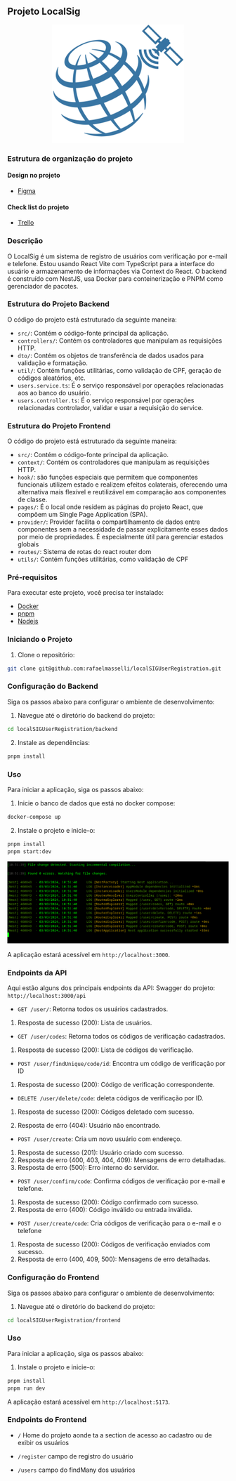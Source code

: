 ## Projeto LocalSig

<div style="text-align: center;">
     <img width="300" alt="Logo da empresa localsig" src="./.github/localsigLogo.webp"/>
</div>

### Estrutura de organização do projeto

#### Design no projeto

- [Figma](https://www.figma.com/file/tj7bawJssWetVo7Cik5TvF/Projeto-localsig?type=design&node-id=0%3A1&mode=design&t=w9nB8SzqUphxlbxC-1)

#### Check list do projeto

- [Trello](https://trello.com/invite/b/aLRcZkzI/ATTI1c4869d80a0ded335338944bced54127417CA343/projec)

### Descrição

O LocalSig é um sistema de registro de usuários com verificação por e-mail e telefone. Estou usando React Vite com TypeScript para a interface do usuário e armazenamento de informações via Context do React. O backend é construído com NestJS, usa Docker para conteinerização e PNPM como gerenciador de pacotes.

### Estrutura do Projeto Backend

O código do projeto está estruturado da seguinte maneira:

- `src/`: Contém o código-fonte principal da aplicação.
- `controllers/`: Contém os controladores que manipulam as requisições HTTP.
- `dto/`: Contém os objetos de transferência de dados usados para validação e formatação.
- `util/`: Contém funções utilitárias, como validação de CPF, geração de códigos aleatórios, etc.
- `users.service.ts`: É o serviço responsável por operações relacionadas aos ao banco do usuário.
- `users.controller.ts`: É o serviço responsável por operações relacionadas controlador, validar e usar a requisição do service.

### Estrutura do Projeto Frontend

O código do projeto está estruturado da seguinte maneira:

- `src/`: Contém o código-fonte principal da aplicação.
- `context/`: Contém os controladores que manipulam as requisições HTTP.
- `hook/`: são funções especiais que permitem que componentes funcionais utilizem estado e realizem efeitos colaterais, oferecendo uma alternativa mais flexível e reutilizável em comparação aos componentes de classe.
- `pages/`: É o local onde residem as páginas do projeto React, que compõem um Single Page Application (SPA).
- `provider/`: Provider facilita o compartilhamento de dados entre componentes sem a necessidade de passar explicitamente esses dados por meio de propriedades. É especialmente útil para gerenciar estados globais
- `routes/`: Sistema de rotas do react router dom
- `utils/`: Contém funções utilitárias, como validação de CPF

### Pré-requisitos

Para executar este projeto, você precisa ter instalado:

- [Docker](https://www.docker.com/)
- [pnpm](https://pnpm.io/pt/)
- [Nodejs](https://nodejs.org/en)

### Iniciando o Projeto

1. Clone o repositório:

```bash
git clone git@github.com:rafaelmasselli/localSIGUserRegistration.git
```

### Configuração do Backend

Siga os passos abaixo para configurar o ambiente de desenvolvimento:

1. Navegue até o diretório do backend do projeto:

```bash
cd localSIGUserRegistration/backend
```

2. Instale as dependências:

```bash
pnpm install
```

### Uso

Para iniciar a aplicação, siga os passos abaixo:

1. Inicie o banco de dados que está no docker compose:

```bash
docker-compose up
```

2. Instale o projeto e inicie-o:

```bash
pnpm install
pnpm start:dev
```

![terminal do backend rodando](./.github/runningBackend.png)

A aplicação estará acessível em `http://localhost:3000`.

### Endpoints da API

Aqui estão alguns dos principais endpoints da API:
Swagger do projeto: `http://localhost:3000/api`

- `GET /user/`: Retorna todos os usuários cadastrados.

1. Resposta de sucesso (200): Lista de usuários.

- `GET /user/codes`: Retorna todos os códigos de verificação cadastrados.

1. Resposta de sucesso (200): Lista de códigos de verificação.

- `POST /user/findUnique/code/id`: Encontra um código de verificação por ID

1. Resposta de sucesso (200): Código de verificação correspondente.

- `DELETE /user/delete/code`: deleta códigos de verificação por ID.

1. Resposta de sucesso (200): Códigos deletado com sucesso.

2. Resposta de erro (404): Usuário não encontrado.

- `POST /user/create`: Cria um novo usuário com endereço.

1. Resposta de sucesso (201): Usuário criado com sucesso.
2. Resposta de erro (400, 403, 404, 409): Mensagens de erro detalhadas.
3. Resposta de erro (500): Erro interno do servidor.

- `POST /user/confirm/code`: Confirma códigos de verificação por e-mail e telefone.

1. Resposta de sucesso (200): Código confirmado com sucesso.
2. Resposta de erro (400): Código inválido ou entrada inválida.

- `POST /user/create/code`: Cria códigos de verificação para o e-mail e o telefone

1. Resposta de sucesso (200): Códigos de verificação enviados com sucesso.
2. Resposta de erro (400, 409, 500): Mensagens de erro detalhadas.

### Configuração do Frontend

Siga os passos abaixo para configurar o ambiente de desenvolvimento:

1. Navegue até o diretório do backend do projeto:

```bash
cd localSIGUserRegistration/frontend
```

### Uso

Para iniciar a aplicação, siga os passos abaixo:

1. Instale o projeto e inicie-o:

```bash
pnpm install
pnpm run dev
```

A aplicação estará acessível em `http://localhost:5173`.

### Endpoints do Frontend

- `/` Home do projeto aonde ta a section de acesso ao cadastro ou de exibir os usuários

- `/register` campo de registro do usuário

- `/users` campo do findMany dos usuários
